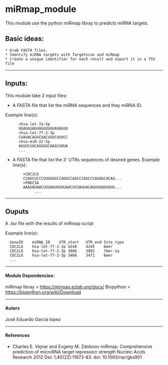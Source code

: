 # miRmap_module

This module use the python miRmap libray to predicts miRNA targets.
## Basic ideas:
    * Grab FASTA files.
    * Identify miRNA targets with Targetscan and miRmap
    * Create a unique identifier for each result and export it in a TSV file
---

## Inputs:
This module take 2 input files:

* A FASTA file that list the miRNA sequences and they miRNA ID.

Example line(s):
````
      >hsa-let-7a-5p
      UGAGGUAGUAGGUUGUAUAGUU
      >hsa-let-7f-2-3p
      CUAUACAGUCUACUGUCUUUCC
      >hsa-miR-22-5p
      AGUUCUUCAGUGGCAAGCUUUA
      ...
````

* A FASTA file that list the 3' UTRs sequences of desired genes.
 Example line(s):


````
		>CDC2L6
		CCAGCUCCCGUUGGGCCAGGCCAGCCCAGCCCAGAGCACAG...
		>FNDC3A
		AAAUAUAACUUUAUUUUUUAACUCUAUUACAUUUUAUUUUG...
      	 	 ...
````

---
## Ouputs

A .tsv file with the results of miRmap script

Example line(s):
````
  GeneID	miRNA_ID	UTR_start	UTR_end	Site_type
  CDC2L6	hsa-let-7f-2-3p	4240	4245	6mer
  CDC2L6	hsa-let-7f-2-3p	3886	3892	7mer-1a
  CDC2L6	hsa-let-7f-2-3p	3466	3471	6mer
  ...
````
---

#### Module Dependencies:

miRmap libray > https://mirmap.ezlab.org/docs/
Biopython > https://biopython.org/wiki/Download

---

#### Autors
José Eduardo Garcia lopez

---

#### References

*  Charles E. Vejnar and Evgeny M. Zdobnov
  miRmap: Comprehensive prediction of microRNA target repression strength
  Nucleic Acids Research 2012 Dec 1;40(22):11673-83. doi: 10.1093/nar/gks901
